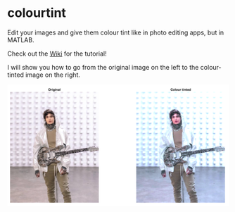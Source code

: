 # colourtint
Edit your images and give them colour tint like in photo editing apps, but in MATLAB. 

Check out the [Wiki](https://github.com/xxratna/colourtint/wiki) for the tutorial!

I will show you how to go from the original image on the left to the colour-tinted image on the right.

<p align="center">
  <img src="https://github.com/xxratna/colourtint/blob/main/colourtint_final_crop.png" />
</p>
